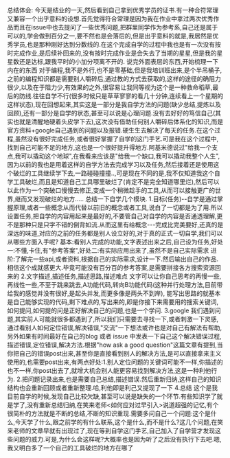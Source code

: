 总结体会:
今天是结业的一天,然后看到自己拿到优秀学员的证书.有一种合符常理又兼容一个出乎意料的设想.首先觉得符合常理是因为我在作业中拿过两次优秀作品而且在issue中也去提问了一些优秀问题,把群里同学作为参考系,自己还是属于可以的,学会做到百分之一,要不然也是会落后的,但是出乎意料的就是,我居然是优秀学员,也是那种刚好达到分数线的.在这个完成自学的过程中我也是有一次没有按时完成作业,是后续补回来的,没有按时完成作业是会失去了当期的星星,但是我的星星数还是达标,跟我平时的小加分项离不开的.
说完外面表层的东西,开始梳理一下内在的东西
对于编程,我不是外行,也不是零基础,但是我培训班出来,是个半吊桶子,之前的编程知识都是需要别人嚼碎后,通过教的方式去获取的,这样的途径的确阻力很少,以及在于阻力少,有效果的之外,很容易让我同等视为这个是一种救命稻草,最后的防线.往往自学不行(很多时候只是草草寥寥的看几十分钟,连续看上一个星期的这样状态),现在回想起来,其实这是一部分是我自学方法的问题(缺少总结,提炼以及回顾),还有一部分是自学的状态,甚至可以说是心理问题.没有去好好的笃信自己(其实也就是清醒地硬着头皮学下去),这次没有借助任何别人嚼碎后体系化的知识,而是官方资料+google自己遇到的问题以及报错.硬生生去解决了每天的任务.在这个过程,虽然没有很好完成任务,或者很好掌握了自学的这门手艺.可是我在这个过程中,找到自己可能不足的地方,这也是一个很好提升得地方.阿基米德说过"给我一个支点,我可以撬动这个地球",在我看来应该是"给我一个缺口,我可以撬动我整个人生",因为以前的我也是用着这样的自学方法去完成学习以及任务,然后接着还是使用这个破烂的工具继续学下去,一路碰碰撞撞..,可是现在不同的是,我不仅知道我这个自学工具破烂,而且是知道自己工具哪里破烂了(肯定不是完全知道哪里烂),然后可以以此作为一个突破口慢慢去修正,变成一个稍微趁手的工具,从而可以接触更广的世界,继而又发现破烂的地方.....
总结一下自学几个模块. 
    1.目标(任务)--自学是通过掌握原理,或者一些概念从而代替以前旧的概念或者工具,说白了一切都是为了用.所以设置任务,把自学的内容用起来是最好的,不要管自己对自学的内容是否通透理解,更不是那种只是只字不错的倒背如流.从而这里有给概念---完成比完美要好,还真的是深远的味道,对应的之前的任务都是别人设立好的,对于真的正式一切自学,我们可以从哪些方面入手呢?
    基本:看别人完成的功能,文字表述出来之后,自己设为任务,好处一:不懂,卡住,有"参考答案",好处二:有实际应用出来了,虽然不是自己实际需求
    进阶:了解完一些api,或者资料,根据自己的实际需求,设计一下.然后输出自己的作品.相信这个成就感更大.毕竟可能没有百分百的参考答案,是需要拼接各方搜索资源回来的
   2.文字描述,描述任务,描述思路,描述难点
        文字可以让你自己思考的再慢一些,再线性一些,不至于跳来跳去,A功能代码,转向B功能代码(这种并行处理方法,目前带给我的感觉并没有很好,是起头并发,而更多像是两头不到岸),
        能写出思路的就基本是自己能够实现的代码,剩下难点的,写出来的,即是你接下来需要用的搜索关键词,如何提问,如何提的问是正好解决自己的问题,也是一个学问.
   3.google
        我们遇到问题,其实前人可能就很多都遇到了,所以我们只需要去寻找一下,或者刺激一下灵感,通过看别人如何定位错误,解决错误,"交流"一下想法或许也是对自己有解法有帮助,
        另外如果有时间最好在自己的blog 或者 issue 中发表一下自己这个解决错误过程,描述错误,定位错误,解决方法.根据"how ask a good question"这篇文章有提到,当你把自己的错误post出来,甚至你是直接看到别人的解决方法,是可以直接拿来主义使用的,也需要post出来,有两点好处:1.别人定位问题的关键词可能不一样,你描述的也不一样,你post出去了,就增大机会别人能更容易找到解决方法,这是一种利他行为.  2.把问题记录出来,也是需要自己总结,描述错误.然后重新归纳,这样自己的知识结构也会重新回顾或者重新整理.哈,利他即是利己又提现了一下
   4.总结
这个是我目前自学的时候,发现自己比较欠缺,甚至可以说是缺失的一个环节.有些知识学了就是学了,没有重新总结归纳,在笑来老师<如何应对过早引入>说道超强的记忆,有个很简朴的方法就是不断的总结,不断的知识重现.需要多问自己一个问题:这个是什么,今天学了什么,跟之前学的有什么联系,这个是什么,而不是什么?这几个问题,在笑来老师的文章早就有出现过了,现在等到自学这门手艺,自己加入了自学营才发现这些问题的威力.可是,为什么会这样呢?大概率也是因为听了之后没有执行下去吧.嗯,我又明白多了一个自己的工具破烂的地方在哪了
    